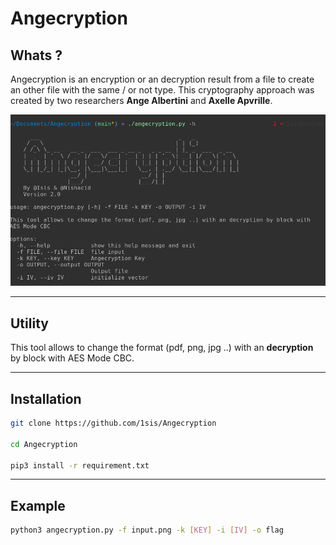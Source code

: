 # Angecryption

## Whats ?
Angecryption is an encryption or an decryption result from a file to create an other file with the same / or not type. This cryptography approach was created by two researchers **Ange Albertini** and **Axelle Apvrille**.

<img src="./assets/angecryption.png">

-------
## Utility

This tool allows to change the format (pdf, png, jpg ..) with an **decryption** by block with AES Mode CBC.

-----
## Installation

```bash
git clone https://github.com/1sis/Angecryption

cd Angecryption

pip3 install -r requirement.txt
```
------
## Example

```bash
python3 angecryption.py -f input.png -k [KEY] -i [IV] -o flag
```